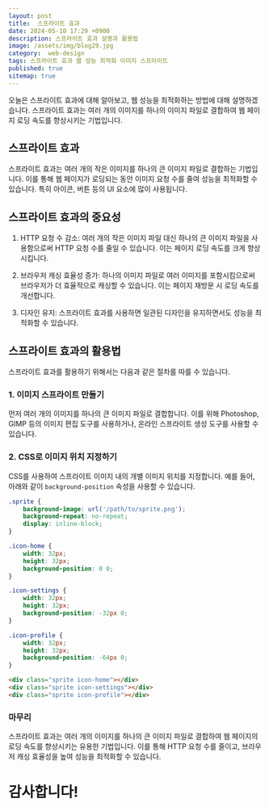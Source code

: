 ```yaml
---
layout: post
title:  스프라이트 효과
date: 2024-05-10 17:29 +0900
description: 스프라이트 효과 설명과 활용법
image: /assets/img/blog29.jpg
category:  web-design
tags: 스프라이트 효과 웹 성능 최적화 이미지 스프라이트
published: true
sitemap: true
---
```


오늘은 스프라이트 효과에 대해 알아보고, 웹 성능을 최적화하는 방법에 대해 설명하겠습니다. 스프라이트 효과는 여러 개의 이미지를 하나의 이미지 파일로 결합하여 웹 페이지 로딩 속도를 향상시키는 기법입니다.

## 스프라이트 효과
스프라이트 효과는 여러 개의 작은 이미지를 하나의 큰 이미지 파일로 결합하는 기법입니다. 이를 통해 웹 페이지가 로딩되는 동안 이미지 요청 수를 줄여 성능을 최적화할 수 있습니다. 특히 아이콘, 버튼 등의 UI 요소에 많이 사용됩니다.

## 스프라이트 효과의 중요성
1. HTTP 요청 수 감소: 여러 개의 작은 이미지 파일 대신 하나의 큰 이미지 파일을 사용함으로써 HTTP 요청 수를 줄일 수 있습니다. 이는 페이지 로딩 속도를 크게 향상시킵니다.

2. 브라우저 캐싱 효율성 증가: 하나의 이미지 파일로 여러 이미지를 포함시킴으로써 브라우저가 더 효율적으로 캐싱할 수 있습니다. 이는 페이지 재방문 시 로딩 속도를 개선합니다.

3. 디자인 유지: 스프라이트 효과를 사용하면 일관된 디자인을 유지하면서도 성능을 최적화할 수 있습니다.

## 스프라이트 효과의 활용법
스프라이트 효과를 활용하기 위해서는 다음과 같은 절차를 따를 수 있습니다. 

### 1. 이미지 스프라이트 만들기
먼저 여러 개의 이미지를 하나의 큰 이미지 파일로 결합합니다. 이를 위해 Photoshop, GIMP 등의 이미지 편집 도구를 사용하거나, 온라인 스프라이트 생성 도구를 사용할 수 있습니다.

### 2. CSS로 이미지 위치 지정하기
CSS를 사용하여 스프라이트 이미지 내의 개별 이미지 위치를 지정합니다. 예를 들어, 아래와 같이 `background-position` 속성을 사용할 수 있습니다.
````css
.sprite {
    background-image: url('/path/to/sprite.png');
    background-repeat: no-repeat;
    display: inline-block;
}

.icon-home {
    width: 32px;
    height: 32px;
    background-position: 0 0;
}

.icon-settings {
    width: 32px;
    height: 32px;
    background-position: -32px 0;
}

.icon-profile {
    width: 32px;
    height: 32px;
    background-position: -64px 0;
}
````
````html
<div class="sprite icon-home"></div>
<div class="sprite icon-settings"></div>
<div class="sprite icon-profile"></div>
````

### 마무리
스프라이트 효과는 여러 개의 이미지를 하나의 큰 이미지 파일로 결합하여 웹 페이지의 로딩 속도를 향상시키는 유용한 기법입니다. 이를 통해 HTTP 요청 수를 줄이고, 브라우저 캐싱 효율성을 높여 성능을 최적화할 수 있습니다. 

# 감사합니다!
